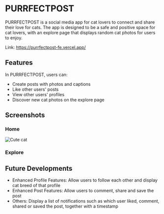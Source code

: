 # PURRFECTPOST

PURRFECTPOST is a social media app for cat lovers to connect and share their love for cats. The app is designed to be a safe and positive space for cat lovers, with an explore page that displays random cat photos for users to enjoy.

Link: https://purrfectpost-fe.vercel.app/

## Features

In PURRFECTPOST, users can: 
- Create posts with photos and captions
- Like other users' posts
- View other users' profiles 
- Discover new cat photos on the explore page

## Screenshots

### Home 
![Cute cat](./screenshots/Screenshot%202024-06-20%20at%207.32.49 PM.png)

### Explore


## Future Developments

- Enhanced Profile Features: Allow users to follow each other and display cat breed of that profile
- Enhanced Post Features: Allow users to comment, share and save the post
- Others: Display a list of notifications such as which user liked, comment, shared or saved the post, together with a timestamp

